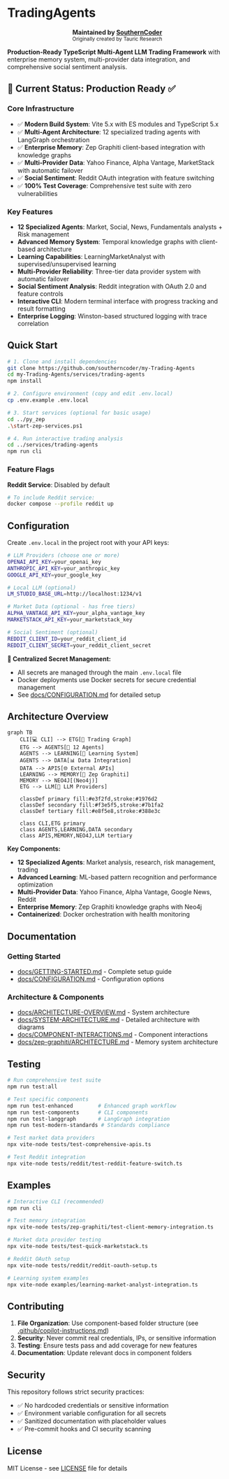 
# TradingAgents

<p align="center">
	<b>Maintained by <a href="https://github.com/southerncoder">SouthernCoder</a></b><br>
	<sub>Originally created by Tauric Research</sub>
</p>

**Production-Ready TypeScript Multi-Agent LLM Trading Framework** with enterprise memory system, multi-provider data integration, and comprehensive social sentiment analysis.

## 🎯 Current Status: **Production Ready** ✅

### Core Infrastructure
- ✅ **Modern Build System**: Vite 5.x with ES modules and TypeScript 5.x
- ✅ **Multi-Agent Architecture**: 12 specialized trading agents with LangGraph orchestration
- ✅ **Enterprise Memory**: Zep Graphiti client-based integration with knowledge graphs
- ✅ **Multi-Provider Data**: Yahoo Finance, Alpha Vantage, MarketStack with automatic failover
- ✅ **Social Sentiment**: Reddit OAuth integration with feature switching
- ✅ **100% Test Coverage**: Comprehensive test suite with zero vulnerabilities

### Key Features
- **12 Specialized Agents**: Market, Social, News, Fundamentals analysts + Risk management
- **Advanced Memory System**: Temporal knowledge graphs with client-based architecture
- **Learning Capabilities**: LearningMarketAnalyst with supervised/unsupervised learning
- **Multi-Provider Reliability**: Three-tier data provider system with automatic failover
- **Social Sentiment Analysis**: Reddit integration with OAuth 2.0 and feature controls
- **Interactive CLI**: Modern terminal interface with progress tracking and result formatting
- **Enterprise Logging**: Winston-based structured logging with trace correlation

## Quick Start

```bash
# 1. Clone and install dependencies
git clone https://github.com/southerncoder/my-Trading-Agents
cd my-Trading-Agents/services/trading-agents
npm install

# 2. Configure environment (copy and edit .env.local)
cp .env.example .env.local

# 3. Start services (optional for basic usage)
cd ../py_zep
.\start-zep-services.ps1

# 4. Run interactive trading analysis
cd ../services/trading-agents
npm run cli
```

### Feature Flags

**Reddit Service**: Disabled by default
```bash
# To include Reddit service:
docker compose --profile reddit up
```

## Configuration

Create `.env.local` in the project root with your API keys:

```bash
# LLM Providers (choose one or more)
OPENAI_API_KEY=your_openai_key
ANTHROPIC_API_KEY=your_anthropic_key
GOOGLE_API_KEY=your_google_key

# Local LLM (optional)
LM_STUDIO_BASE_URL=http://localhost:1234/v1

# Market Data (optional - has free tiers)
ALPHA_VANTAGE_API_KEY=your_alpha_vantage_key
MARKETSTACK_API_KEY=your_marketstack_key

# Social Sentiment (optional)
REDDIT_CLIENT_ID=your_reddit_client_id
REDDIT_CLIENT_SECRET=your_reddit_client_secret
```

**🔐 Centralized Secret Management:**
- All secrets are managed through the main `.env.local` file
- Docker deployments use Docker secrets for secure credential management
- See [docs/CONFIGURATION.md](docs/CONFIGURATION.md) for detailed setup

## Architecture Overview

```mermaid
graph TB
    CLI[💻 CLI] --> ETG[🎯 Trading Graph]
    ETG --> AGENTS[🤖 12 Agents]
    AGENTS --> LEARNING[🧠 Learning System]
    AGENTS --> DATA[📊 Data Integration]
    DATA --> APIS[🌐 External APIs]
    LEARNING --> MEMORY[🧠 Zep Graphiti]
    MEMORY --> NEO4J[(Neo4j)]
    ETG --> LLM[🤖 LLM Providers]

    classDef primary fill:#e3f2fd,stroke:#1976d2
    classDef secondary fill:#f3e5f5,stroke:#7b1fa2
    classDef tertiary fill:#e8f5e8,stroke:#388e3c

    class CLI,ETG primary
    class AGENTS,LEARNING,DATA secondary
    class APIS,MEMORY,NEO4J,LLM tertiary
```

**Key Components:**
- **12 Specialized Agents**: Market analysis, research, risk management, trading
- **Advanced Learning**: ML-based pattern recognition and performance optimization
- **Multi-Provider Data**: Yahoo Finance, Alpha Vantage, Google News, Reddit
- **Enterprise Memory**: Zep Graphiti knowledge graphs with Neo4j
- **Containerized**: Docker orchestration with health monitoring

## Documentation

### Getting Started
- [docs/GETTING-STARTED.md](docs/GETTING-STARTED.md) - Complete setup guide
- [docs/CONFIGURATION.md](docs/CONFIGURATION.md) - Configuration options

### Architecture & Components
- [docs/ARCHITECTURE-OVERVIEW.md](docs/ARCHITECTURE-OVERVIEW.md) - System architecture
- [docs/SYSTEM-ARCHITECTURE.md](docs/SYSTEM-ARCHITECTURE.md) - Detailed architecture with diagrams
- [docs/COMPONENT-INTERACTIONS.md](docs/COMPONENT-INTERACTIONS.md) - Component interactions
- [docs/zep-graphiti/ARCHITECTURE.md](docs/zep-graphiti/ARCHITECTURE.md) - Memory system architecture

## Testing

```bash
# Run comprehensive test suite
npm run test:all

# Test specific components
npm run test-enhanced        # Enhanced graph workflow
npm run test-components      # CLI components  
npm run test-langgraph       # LangGraph integration
npm run test-modern-standards # Standards compliance

# Test market data providers
npx vite-node tests/test-comprehensive-apis.ts

# Test Reddit integration
npx vite-node tests/reddit/test-reddit-feature-switch.ts
```

## Examples

```bash
# Interactive CLI (recommended)
npm run cli

# Test memory integration  
npx vite-node tests/zep-graphiti/test-client-memory-integration.ts

# Market data provider testing
npx vite-node tests/test-quick-marketstack.ts

# Reddit OAuth setup
npx vite-node tests/reddit/reddit-oauth-setup.ts

# Learning system examples
npx vite-node examples/learning-market-analyst-integration.ts
```

## Contributing

1. **File Organization**: Use component-based folder structure (see [.github/copilot-instructions.md](.github/copilot-instructions.md))
2. **Security**: Never commit real credentials, IPs, or sensitive information
3. **Testing**: Ensure tests pass and add coverage for new features
4. **Documentation**: Update relevant docs in component folders

## Security

This repository follows strict security practices:
- ✅ No hardcoded credentials or sensitive information
- ✅ Environment variable configuration for all secrets
- ✅ Sanitized documentation with placeholder values
- ✅ Pre-commit hooks and CI security scanning

## License

MIT License - see [LICENSE](LICENSE) file for details

